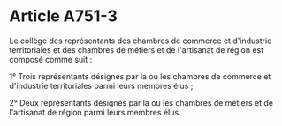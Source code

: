 # Article A751-3

Le collège des représentants des      chambres de commerce et d'industrie territoriales et des chambres de métiers et de l'artisanat de région est composé comme suit :

1° Trois représentants désignés par la ou les      chambres de commerce et d'industrie territoriales parmi leurs membres élus ;

2° Deux représentants désignés par la ou les chambres de métiers et de l'artisanat de région parmi leurs membres élus.
